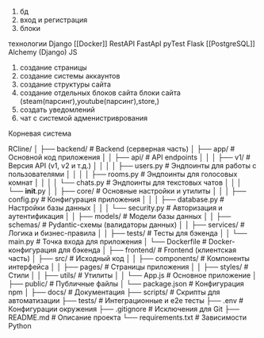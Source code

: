 1. бд
2. вход и регистрация
3. блоки

технологии
Django
[[Docker]]
RestAPI
FastApI
pyTest
Flask
[[PostgreSQL]]
Alchemy (Django)
JS


1. создание страницы  
2. создание системы аккаунтов
3. создание структуры сайта
4. создание отдельных блоков сайта
блоки сайта (steam(парсинг),youtube(парсинг),store,)
5. создать уведомлений
6. чат с системой адменистриврования 







Корневая система 

RCline/
│
├── backend/                 # Backend (серверная часть)
│   ├── app/                 # Основной код приложения
│   │   ├── api/             # API endpoints
│   │   │   ├── v1/          # Версия API (v1, v2 и т.д.)
│   │   │   │   ├── users.py # Эндпоинты для работы с пользователями
│   │   │   │   ├── rooms.py # Эндпоинты для голосовых комнат
│   │   │   │   └── chats.py # Эндпоинты для текстовых чатов
│   │   │   └── __init__.py
│   │   ├── core/            # Основные настройки и утилиты
│   │   │   ├── config.py    # Конфигурация приложения
│   │   │   ├── database.py  # Настройки базы данных
│   │   │   └── security.py  # Авторизация и аутентификация
│   │   ├── models/          # Модели базы данных
│   │   ├── schemas/         # Pydantic-схемы (валидаторы данных)
│   │   ├── services/        # Логика и бизнес-правила
│   │   ├── tests/           # Тесты для бэкенда
│   │   └── main.py          # Точка входа для приложения
│   └── Dockerfile           # Docker-конфигурация для бэкенда
│
├── frontend/                # Frontend (клиентская часть)
│   ├── src/                 # Исходный код
│   │   ├── components/      # Компоненты интерфейса
│   │   ├── pages/           # Страницы приложения
│   │   ├── styles/          # Стили
│   │   ├── utils/           # Утилиты
│   │   └── App.js           # Основное приложение
│   ├── public/              # Публичные файлы
│   └── package.json         # Конфигурация npm
│
├── docs/                    # Документация
├── scripts/                 # Скрипты для автоматизации
├── tests/                   # Интеграционные и e2e тесты
├── .env                     # Конфигурации окружения
├── .gitignore               # Исключения для Git
├── README.md                # Описание проекта
└── requirements.txt         # Зависимости Python




